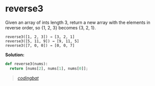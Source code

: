 # reverse3

Given an array of ints length 3, return a new array with the elements in reverse order, so {1, 2, 3} becomes {3, 2, 1}.

```
reverse3([1, 2, 3]) → [3, 2, 1]
reverse3([5, 11, 9]) → [9, 11, 5]
reverse3([7, 0, 0]) → [0, 0, 7]
```

**Solution:**

```python
def reverse3(nums):
  return [nums[2], nums[1], nums[0]];
```

> _[codingbat](https://codingbat.com/prob/p192962)_